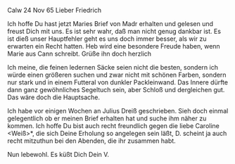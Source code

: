  Calw 24 Nov 65
Lieber Friedrich

Ich hoffe Du hast jetzt Maries Brief von Madr erhalten und gelesen und freust Dich mit uns. Es ist sehr wahr, daß man nicht genug dankbar ist. Es ist dieß unser Hauptfehler geht es uns doch immer besser, als wir zu erwarten ein Recht hatten. Heb wird eine besondere Freude haben, wenn Marie aus Cann schreibt. Grüße ihn doch herzlich

Ich meine, die feinen ledernen Säcke seien nicht die besten, sondern ich würde einen größeren suchen und zwar nicht mit schönen Farben, sondern nur stark und in einem Futteral von dunkler Packleinwand. Das Innere dürfte dann ganz gewöhnliches Segeltuch sein, aber Schloß und dergleichen gut. Das wäre doch die Hauptsache.

Ich habe vor einigen Wochen an Julius Dreiß geschrieben. Sieh doch einmal gelegentlich ob er meinen Brief erhalten hat und suche ihm näher zu kommen. 
Ich hoffe Du bist auch recht freundlich gegen die liebe Caroline <Weiß>*, die sich Deine Erholung so angelegen sein läßt, D. scheint ja auch recht mitzuthun bei den Abenden, die ihr zusammen habt.

 Nun lebewohl. Es küßt Dich
 Dein V.

